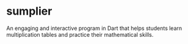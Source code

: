 # sumplier
An engaging and interactive program in Dart that helps students learn multiplication tables and practice their mathematical skills.
